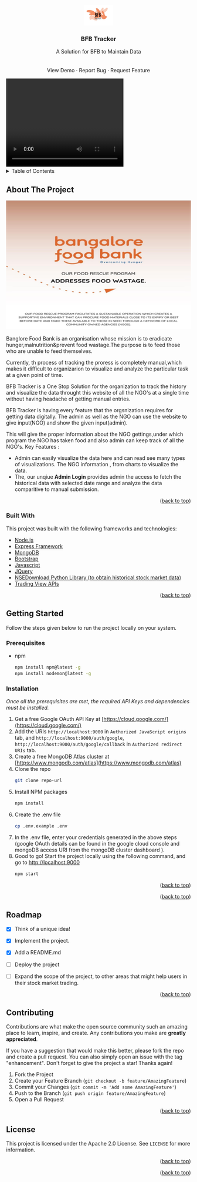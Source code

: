 <div id="top"></div>

<br />
<div align="center">
    <img src="images/logo.JPG" alt="Logo" width="80">
  </a>

  <h3 align="center">BFB Tracker</h3>

  <p align="center">
    A Solution for BFB to Maintain Data
    <br />
    <br />
    <br />
    View Demo
    ·
   Report Bug
    ·
   Request Feature
  </p>
</div>

 
<video width="320" height="240" controls>
  <source src="images/CFG Final_Trim.mp4" type="video/mp4">
</video>

<!-- TABLE OF CONTENTS -->
<details>
  <summary>Table of Contents</summary>
  <ol>
    <li>
      <a href="#about-the-project">About The Project</a>
      <ul>
        <li><a href="#built-with">Built With</a></li>
      </ul>
    </li>
    <li>
      <a href="#getting-started">Getting Started</a>
      <ul>
        <li><a href="#prerequisites">Prerequisites</a></li>
        <li><a href="#installation">Installation</a></li>
      </ul>
      </li>
    <li><a href="#roadmap">Roadmap</a></li>
    <li><a href="#contributing">Contributing</a></li>
    <li><a href="#license">License</a></li>
    <li><a href="#contact">Contact</a></li>
  </ol>
</details>



<!-- ABOUT THE PROJECT -->
## About The Project

<img src="images/rescuefood.jpg" alt="land">

Banglore Food Bank is an organisation whose mission is to eradicate hunger,malnutrition&prevent food wastage.The purpose is to feed those who are unable to feed themselves.

Currently, th process of tracking the proress is completely manual,which makes it difficult to organizarion to visualize and analyze the particular task at a given point of time.

BFB Tracker is a One Stop Solution for the organization to track the history and visualize the data throught this website of all the NGO's at a single time without having headache of getting manual entries.

BFB Tracker is having every feature that the orgsnization requires for getting data digitally. The admin as well as the NGO can use the website to give input(NGO) and show the given input(admin).

This will give the proper information about the NGO gettings,under which program the NGO has taken food and also admin can keep track of all the NGO's.
Key Features :
* Admin can easily visualize the data here and can read see many types of visualizations. The NGO information , from charts to visualize the data.
* The, our unqiue **Admin Login** provides admin the access to fetch the historical data with selected date range and analyze the data comparitive to manual    submission.

<p align="right">(<a href="#top">back to top</a>)</p>



### Built With

This project was built with the following frameworks and technologies:

* [Node.js](https://nodejs.org/en/)
* [Express Framework](https://expressjs.com/)
* [MongoDB](https://www.mongodb.com/)
* [Bootstrap](https://getbootstrap.com)
* [Javascript](https://www.w3schools.com/js/)
* [JQuery](https://jquery.com)
* [NSEDownload Python Library (to obtain historical stock market data)](https://github.com/NSEDownload/NSEDownload)
* [Trading View APIs](https://in.tradingview.com/)



<p align="right">(<a href="#top">back to top</a>)</p>



<!-- GETTING STARTED -->
## Getting Started

Follow the steps given below to run the project locally on your system.

### Prerequisites

* npm
  ```sh
  npm install npm@latest -g
  npm install nodemon@latest -g
  ```

### Installation

_Once all the prerequisites are met, the required API Keys and dependencies must be installed._

1. Get a free Google OAuth API Key at [https://cloud.google.com/](https://cloud.google.com/)
2. Add the URIs `http://localhost:9000` in `Authorized JavaScript origins` tab, and `http://localhost:9000/auth/google`, `http://localhost:9000/auth/google/callback` in `Authorized redirect URIs` tab.
3. Create a free MongoDB Atlas cluster at [https://www.mongodb.com/atlas](https://www.mongodb.com/atlas)
4. Clone the repo
   ```sh
   git clone repo-url
   ```
3. Install NPM packages
   ```sh
   npm install
   ```
4. Create the .env file
   ```sh
   cp .env.example .env
   ```
5. In the .env file, enter your credentials generated in the above steps (google OAuth details can be found in the google cloud console and mongoDB access URI from the mongoDB cluster dashboard ).
6. Good to go! Start the project locally using the following command, and go to [http://localhost:9000](http://localhost:9000)
   ```sh
   npm start
   ```

<p align="right">(<a href="#top">back to top</a>)</p>



<!-- USAGE EXAMPLES -->




<p align="right">(<a href="#top">back to top</a>)</p>



<!-- ROADMAP -->
## Roadmap

- [x] Think of a unique idea!
- [x] Implement the project.
- [x] Add a README.md
- [ ] Deploy the project
- [ ] Expand the scope of the project, to other areas that might help users in their stock market trading.


<p align="right">(<a href="#top">back to top</a>)</p>



<!-- CONTRIBUTING -->
## Contributing

Contributions are what make the open source community such an amazing place to learn, inspire, and create. Any contributions you make are **greatly appreciated**.

If you have a suggestion that would make this better, please fork the repo and create a pull request. You can also simply open an issue with the tag "enhancement".
Don't forget to give the project a star! Thanks again!

1. Fork the Project
2. Create your Feature Branch (`git checkout -b feature/AmazingFeature`)
3. Commit your Changes (`git commit -m 'Add some AmazingFeature'`)
4. Push to the Branch (`git push origin feature/AmazingFeature`)
5. Open a Pull Request

<p align="right">(<a href="#top">back to top</a>)</p>



<!-- LICENSE -->
## License

This project is licensed under the Apache 2.0 License. See `LICENSE` for more information.

<p align="right">(<a href="#top">back to top</a>)</p>




<p align="right">(<a href="#top">back to top</a>)</p>

